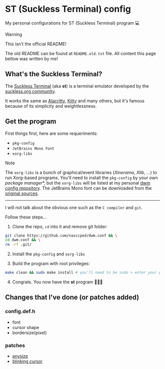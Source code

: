 ST (Suckless Terminal) config
=============================

My personal configurations for ST (Suckless Terminal) program 💻

> [!WARNING]
>
> This isn't the official README!
>
> The old README can be found at `README.old.txt` file. All content
> this page bellow was written by me!

## What's the Suckless Terminal?

The [Suckless Terminal](https://st.suckless.org/) (aka **st**) is a
terminal emulator developed by the
[suckless.org community](https://suckless.org/).

It works the same as [Alacritty](https://alacritty.org/),
[Kitty](https://sw.kovidgoyal.net/kitty/) and many others, but it's
famous because of its simplicity and weightlessness.

## Get the program

First things first, here are some requeriments:

- `pkg-config`
- `JetBrains Mono Font`
- `xorg-libs`

> [!NOTE]
>
> The `xorg-libs` is a bunch of graphical/event libraries
> (_Xinerama_, _Xlib_, _..._) to run Xorg-based programs. You'll need
> to install the `pkg-config` by your own *package manager**, but the
> `xorg-libs` will be listed at my personal
> [dwm config repository](https://github.com/nasccped/dwm.conf). The
> JetBrains Mono font can be downloaded from the
> [original sources](https://www.jetbrains.com/lp/mono/).
>
> ---
>
> I will not talk about the obvious one such as the `C compiler` and
> `git`.

Follow these steps...

1. Clone the repo, `cd` into it and remove git folder:

```sh
git clone https://github.com/nasccped/dwm.conf && \
cd dwm.conf && \
rm -rf .git/
```

2. Install the `pkg-config` and `xorg-libs`

3. Build the program with root privileges:

```sh
make clean && sudo make install # you'll need to be sudo + enter your pass
```

4. Congrats. You now have the **st** program 🎉🎉🎉

## Changes that I've done (or patches added)

### config.def.h

- font
- cursor shape
- bordersize(pixel)

### patches

- [anysize](https://st.suckless.org/patches/anysize/)
- [blinking cursor](https://st.suckless.org/patches/blinking_cursor/)
